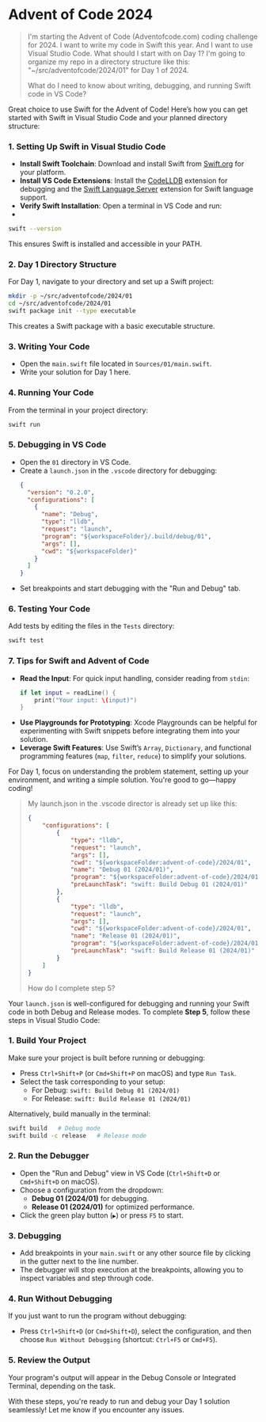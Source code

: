 # Advent of Code 2024

> I'm starting the Advent of Code (Adventofcode.com) coding challenge for 2024. I want to write my code in Swift this year. And I want to use Visual Studio Code. What should I start with on Day 1? I'm going to organize my repo in a directory structure like this: "~/src/adventofcode/2024/01" for Day 1 of 2024. 
>
> What do I need to know about writing, debugging, and running Swift code in VS Code?

Great choice to use Swift for the Advent of Code! Here’s how you can get started with Swift in Visual Studio Code and your planned directory structure:

### 1. **Setting Up Swift in Visual Studio Code**

- **Install Swift Toolchain**: Download and install Swift from [Swift.org](https://swift.org/download/) for your platform.
- **Install VS Code Extensions**: Install the [CodeLLDB](https://marketplace.visualstudio.com/items?itemName=vadimcn.vscode-lldb) extension for debugging and the [Swift Language Server](https://marketplace.visualstudio.com/items?itemName=sswg.swift-lang) extension for Swift language support.
- **Verify Swift Installation**: Open a terminal in VS Code and run:
- 
```bash
swift --version
```

This ensures Swift is installed and accessible in your PATH.

### 2. **Day 1 Directory Structure**

For Day 1, navigate to your directory and set up a Swift project:

```bash
mkdir -p ~/src/adventofcode/2024/01
cd ~/src/adventofcode/2024/01
swift package init --type executable
```

This creates a Swift package with a basic executable structure.

### 3. **Writing Your Code**

- Open the `main.swift` file located in `Sources/01/main.swift`.
- Write your solution for Day 1 here.

### 4. **Running Your Code**

From the terminal in your project directory:
```bash
swift run
```

### 5. **Debugging in VS Code**

- Open the `01` directory in VS Code.
- Create a `launch.json` in the `.vscode` directory for debugging:
  ```json
  {
    "version": "0.2.0",
    "configurations": [
      {
        "name": "Debug",
        "type": "lldb",
        "request": "launch",
        "program": "${workspaceFolder}/.build/debug/01",
        "args": [],
        "cwd": "${workspaceFolder}"
      }
    ]
  }
  ```
- Set breakpoints and start debugging with the "Run and Debug" tab.

### 6. **Testing Your Code**
Add tests by editing the files in the `Tests` directory:
```bash
swift test
```

### 7. **Tips for Swift and Advent of Code**
- **Read the Input**: For quick input handling, consider reading from `stdin`:
  ```swift
  if let input = readLine() {
      print("Your input: \(input)")
  }
  ```
- **Use Playgrounds for Prototyping**: Xcode Playgrounds can be helpful for experimenting with Swift snippets before integrating them into your solution.
- **Leverage Swift Features**: Use Swift’s `Array`, `Dictionary`, and functional programming features (`map`, `filter`, `reduce`) to simplify your solutions.

For Day 1, focus on understanding the problem statement, setting up your environment, and writing a simple solution. You're good to go—happy coding!

> My launch.json in the .vscode director is already set up like this:
>
> ```json
> {
>     "configurations": [
>         {
>             "type": "lldb",
>             "request": "launch",
>             "args": [],
>             "cwd": "${workspaceFolder:advent-of-code}/2024/01",
>             "name": "Debug 01 (2024/01)",
>             "program": "${workspaceFolder:advent-of-code}/2024/01/.build/debug/01",
>             "preLaunchTask": "swift: Build Debug 01 (2024/01)"
>         },
>         {
>             "type": "lldb",
>             "request": "launch",
>             "args": [],
>             "cwd": "${workspaceFolder:advent-of-code}/2024/01",
>             "name": "Release 01 (2024/01)",
>             "program": "${workspaceFolder:advent-of-code}/2024/01/.build/release/01",
>             "preLaunchTask": "swift: Build Release 01 (2024/01)"
>         }
>     ]
> }
> ```
>
> How do I complete step 5?

Your `launch.json` is well-configured for debugging and running your Swift code in both Debug and Release modes. To complete **Step 5**, follow these steps in Visual Studio Code:

### 1. **Build Your Project**
Make sure your project is built before running or debugging:
- Press `Ctrl+Shift+P` (or `Cmd+Shift+P` on macOS) and type `Run Task`.
- Select the task corresponding to your setup:
  - For Debug: `swift: Build Debug 01 (2024/01)`
  - For Release: `swift: Build Release 01 (2024/01)`

Alternatively, build manually in the terminal:
```bash
swift build   # Debug mode
swift build -c release   # Release mode
```

### 2. **Run the Debugger**
- Open the "Run and Debug" view in VS Code (`Ctrl+Shift+D` or `Cmd+Shift+D` on macOS).
- Choose a configuration from the dropdown:
  - **Debug 01 (2024/01)** for debugging.
  - **Release 01 (2024/01)** for optimized performance.
- Click the green play button (`▶`) or press `F5` to start.

### 3. **Debugging**
- Add breakpoints in your `main.swift` or any other source file by clicking in the gutter next to the line number.
- The debugger will stop execution at the breakpoints, allowing you to inspect variables and step through code.

### 4. **Run Without Debugging**
If you just want to run the program without debugging:
- Press `Ctrl+Shift+D` (or `Cmd+Shift+D`), select the configuration, and then choose `Run Without Debugging` (shortcut: `Ctrl+F5` or `Cmd+F5`).

### 5. **Review the Output**
Your program's output will appear in the Debug Console or Integrated Terminal, depending on the task.

With these steps, you're ready to run and debug your Day 1 solution seamlessly! Let me know if you encounter any issues.

